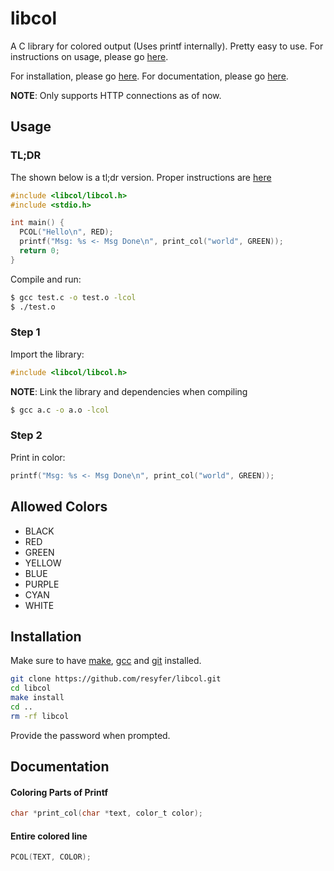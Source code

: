 # libcol

A C library for colored output (Uses printf internally). Pretty easy to use. For instructions on usage, please go [here](#usage).

For installation, please go [here](#installation). For documentation, please go [here](#documentation).

**NOTE**: Only supports HTTP connections as of now.

## Usage

### TL;DR

The shown below is a tl;dr version. Proper instructions are [here](#step-1)

```c
#include <libcol/libcol.h>
#include <stdio.h>

int main() {
  PCOL("Hello\n", RED);
  printf("Msg: %s <- Msg Done\n", print_col("world", GREEN));
  return 0;
}
```

Compile and run:

```bash
$ gcc test.c -o test.o -lcol
$ ./test.o
```

### Step 1

Import the library:

```c
#include <libcol/libcol.h>
```

**NOTE**: Link the library and dependencies when compiling

```bash
$ gcc a.c -o a.o -lcol
```

### Step 2

Print in color:

```c
printf("Msg: %s <- Msg Done\n", print_col("world", GREEN));
```

## Allowed Colors

- BLACK
- RED
- GREEN
- YELLOW
- BLUE
- PURPLE
- CYAN
- WHITE

## Installation

Make sure to have [make](https://www.gnu.org/software/make/), [gcc](https://www.gnu.org/software/gcc/) and [git](https://git-scm.com/) installed.

```bash
git clone https://github.com/resyfer/libcol.git
cd libcol
make install
cd ..
rm -rf libcol
```

Provide the password when prompted.

## Documentation

#### Coloring Parts of Printf

```c
char *print_col(char *text, color_t color);
```

#### Entire colored line

```c
PCOL(TEXT, COLOR);
```
